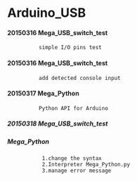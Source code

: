 Arduino_USB
==========================================


#### 20150316 Mega_USB_switch_test
              simple I/O pins test

#### 20150316 Mega_USB_switch_test
              add detected console input

#### 20150317 Mega_Python
              Python API for Arduino

##### 20150318 Mega_USB_switch_test
#####          Mega_Python
               1.change the syntax
               2.Interpreter Mega_Python.py
               3.manage error message
             
